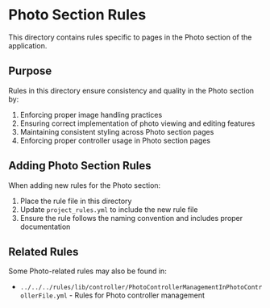 # Photo Section Rules

This directory contains rules specific to pages in the Photo section of the application.

## Purpose

Rules in this directory ensure consistency and quality in the Photo section by:

1. Enforcing proper image handling practices
2. Ensuring correct implementation of photo viewing and editing features
3. Maintaining consistent styling across Photo section pages
4. Enforcing proper controller usage in Photo section pages

## Adding Photo Section Rules

When adding new rules for the Photo section:

1. Place the rule file in this directory
2. Update `project_rules.yml` to include the new rule file
3. Ensure the rule follows the naming convention and includes proper documentation

## Related Rules

Some Photo-related rules may also be found in:

- `../../../rules/lib/controller/PhotoControllerManagementInPhotoControllerFile.yml` - Rules for Photo controller management
